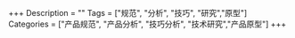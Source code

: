 +++
Description = ""
Tags = ["规范", "分析", "技巧", "研究","原型"]
Categories = ["产品规范", "产品分析", "技巧分析", "技术研究","产品原型"]
+++

